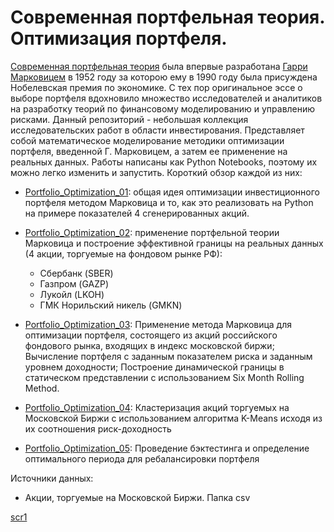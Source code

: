 # Современная портфельная теория. Оптимизация портфеля.

[Современная портфельная теория](https://ru.wikipedia.org/wiki/%D0%9F%D0%BE%D1%80%D1%82%D1%84%D0%B5%D0%BB%D1%8C%D0%BD%D0%B0%D1%8F_%D1%82%D0%B5%D0%BE%D1%80%D0%B8%D1%8F_%D0%9C%D0%B0%D1%80%D0%BA%D0%BE%D0%B2%D0%B8%D1%86%D0%B0) была впервые разработана [Гарри Марковицем](https://ru.wikipedia.org/wiki/%D0%9C%D0%B0%D1%80%D0%BA%D0%BE%D0%B2%D0%B8%D1%86,_%D0%93%D0%B0%D1%80%D1%80%D0%B8) в 1952 году за которою ему в 1990 году была присуждена Нобелевская премия по экономике. С тех пор оригинальное эссе о выборе портфеля вдохновило множество исследователей и аналитиков на разработку теорий по финансовому моделированию и управлению рисками. 
Данный репозиторий - небольшая коллекция исследовательских работ в области инвестирования. Представляет собой математическое моделирование методики оптимизации портфеля, введенной Г. Марковицем, а затем ее применение на реальных данных.
Работы написаны как Python Notebooks, поэтому их можно легко изменить и запустить. Короткий обзор каждой из них:

- [Portfolio_Optimization_01](https://github.com/Kotsubinskaya/PortfolioOptimization/blob/master/Portfolio_Optimization_01.ipynb): общая идея оптимизации инвестиционного портфеля методом Марковица и то, как это реализовать на Python на примере показателей 4 сгенерированных акций.

- [Portfolio_Optimization_02](https://github.com/Kotsubinskaya/PortfolioOptimization/blob/master/Portfolio_Optimization_02.ipynb): применение портфельной теории Марковица и построение эффективной границы на реальных данных (4 акции, торгуемые на фондовом рынке РФ):
   - Сбербанк (SBER)
   - Газпром (GAZP)
   - Лукойл (LKOH)
   - ГМК Норильский никель (GMKN)

- [Portfolio_Optimization_03](https://github.com/Kotsubinskaya/PortfolioOptimization/blob/master/Portfolio_Optimization_03.ipynb): Применение метода Марковица для оптимизации портфеля, состоящего из акций российского фондового рынка, входящих в индекс московской биржи; Вычисление портфеля с заданным показателем риска и заданным уровнем доходности; Построение динамической границы в статическом представлении с использованием Six Month Rolling Method.

- [Portfolio_Optimization_04](https://github.com/Kotsubinskaya/PortfolioOptimization/blob/master/Portfolio_Optimization_04.ipynb): Кластеризация акций торгуемых на Московской Биржи с использованием алгоритма K-Means исходя из их соотношения риск-доходность

- [Portfolio_Optimization_05](https://github.com/Kotsubinskaya/PortfolioOptimization/blob/master/Portfolio_Optimization_05.ipynb): Проведение бэктестинга и определение оптимального периода для ребалансировки портфеля

Источники данных:
 - Акции, торгуемые на Московской Биржи. Папка csv
 
 [scr1](https://github.com/Kotsubinskaya/PortfolioOptimization/blob/master/scr1.png)

